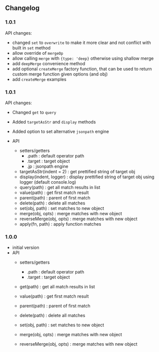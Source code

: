 ## Changelog

### 1.0.1

  API changes:
  - changed `set` to `overwrite` to make it more clear and not conflict with built in `set` method
  - allow override of `mergeOp`
  - allow calling `merge` with `{type: 'deep}` otherwise using shallow merge  
  - add `deepMerge` convenience method
  - add optional `createMerge` factory function, that can be used to return custom merge function given options (and obj)
  - add `createMerge` examples

### 1.0.1

  API changes:
  - Changed `get` to `query`
  - Added `targetAsStr` and `display` methods
  - Added option to set alternative `jsonpath` engine 

  - API
    - setters/getters 
      - .path : default operator path
      - .target : target object
      - .jp : jsonpath engine      
    - targetAsStr(indent = 2) : get prettified string of target obj
    - display(indent, logger) : display prettified string of target obj using logger (default console.log) 
    - query(path) : get all match results in list
    - value(path) : get first match result
    - parent(path) : parent of first match
    - delete(path) : delete all matches
    - set(obj, path) : set matches to new object
    - merge(obj, opts) : merge matches with new object
    - reverseMerge(obj, opts) : merge matches with new object
    - apply(fn, path) : apply function matches

### 1.0.0
  - initial version
  - API
    - setters/getters 
      - .path : default operator path
      - .target : target object      

    - get(path) : get all match results in list
    - value(path) : get first match result
    - parent(path) : parent of first match
    - delete(path) : delete all matches
    - set(obj, path) : set matches to new object
    - merge(obj, opts) : merge matches with new object
    - reverseMerge(obj, opts) : merge matches with new object
